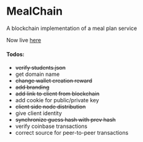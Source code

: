 # MealChain
A blockchain implementation of a meal plan service

Now live [here](http://142.93.4.41/)

#### Todos:
* ~~verify students.json~~
* get domain name
* ~~change wallet creation reward~~
* ~~add branding~~
* ~~add link to client from blockchain~~
* add cookie for public/private key
* ~~client side node distribution~~
* give client identity
* ~~synchronize guess hash with prev hash~~
* verify coinbase transactions
* correct source for peer-to-peer transactions